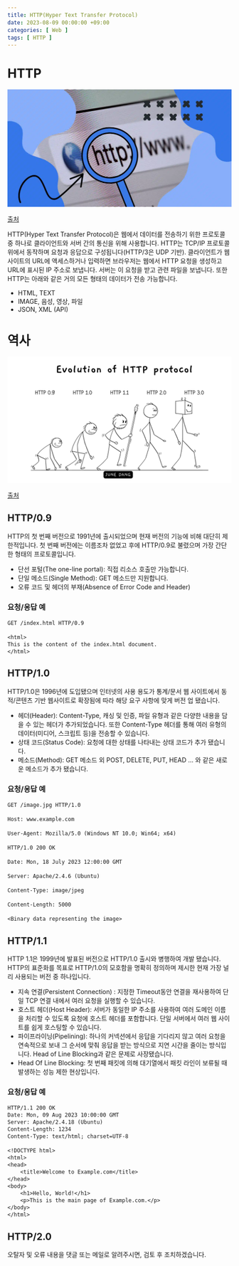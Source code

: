 ```yaml
---
title: HTTP(Hyper Text Transfer Protocol)
date: 2023-08-09 00:00:00 +09:00
categories: [ Web ]
tags: [ HTTP ]
---
```


# HTTP

![http](/assets/img/web/http/http.png)  

[출처](https://rockcontent.com/br/blog/http/)

HTTP(Hyper Text Transfer Protocol)은 웹에서 데이터를 전송하기 위한 프로토콜 중 하나로 클라이언트와 서버 간의 통신을 위해 사용합니다.
HTTP는 TCP/IP 프로토콜 위에서 동작하며 요청과 응답으로 구성됩니다(HTTP/3은 UDP 기반).
클라이언트가 웹 사이트의 URL에 액세스하거나 입력하면 브라우저는 웹에서 HTTP 요청을 생성하고 URL에 표시된 IP 주소로 보냅니다.
서버는 이 요청을 받고 관련 파일을 보냅니다.
또한 HTTP는 아래와 같은 거의 모든 형태의 데이터가 전송 가능합니다.

- HTML, TEXT
- IMAGE, 음성, 영상, 파일
- JSON, XML (API)

# 역사

![http-history](/assets/img/web/http/http-history.png)

[출처](https://junedang.com/evolving-the-web-discovering-the-history-of-http-versions/)

## HTTP/0.9

HTTP의 첫 번째 버전으로 1991년에 출시되었으며 현재 버전의 기능에 비해 대단히 제한적입니다. 
첫 번째 버전에는 이름조차 없었고 후에 HTTP/0.9로 불렸으며 가장 간단한 형태의 프로토콜입니다. 

- 단선 포털(The one-line portal): 직접 리소스 호출만 가능합니다. 
- 단일 메소드(Single Method): GET 메소드만 지원합니다. 
- 오류 코드 및 헤더의 부재(Absence of Error Code and Header)

### 요청/응답 예

```text
GET /index.html HTTP/0.9

<html> 
This is the content of the index.html document. 
</html> 
```                  

## HTTP/1.0

HTTP/1.0은 1996년에 도입됐으며 인터넷의 사용 용도가 통계/문서 웹 사이트에서 동적/콘텐츠 기반 웹사이트로 확장됨에 따라 해당 요구 사항에 맞게 버전 업 됐습니다.

- 헤더(Header): Content-Type, 캐싱 및 인증, 파일 유형과 같은 다양한 내용을 담을 수 있는 헤더가 추가되었습니다. 또한 Content-Type 헤더를 통해 여러 유형의 데이터(미디어, 스크립트 등)을 전송할 수 있습니다.
- 상태 코드(Status Code): 요청에 대한 상태를 나타내는 상태 코드가 추가 됐습니다. 
- 메소드(Method): GET 메소드 외 POST, DELETE, PUT, HEAD ... 와 같은 새로운 메소드가 추가 됐습니다. 

### 요청/응답 예 

```text
GET /image.jpg HTTP/1.0

Host: www.example.com 

User-Agent: Mozilla/5.0 (Windows NT 10.0; Win64; x64) 

HTTP/1.0 200 OK 

Date: Mon, 18 July 2023 12:00:00 GMT 

Server: Apache/2.4.6 (Ubuntu) 

Content-Type: image/jpeg 

Content-Length: 5000 

<Binary data representing the image> 
```           

## HTTP/1.1

HTTP 1.1은 1999년에 발표된 버전으로 HTTP/1.0 출시와 병행하여 개발 됐습니다.
HTTP의 표준화를 목표로 HTTP/1.0의 모호함을 명확히 정의하며 제시한 현재 가장 널리 사용되는 버전 중 하나입니다. 

- 지속 연결(Persistent Connection) : 지정한 Timeout동안 연결을 재사용하여 단일 TCP 연결 내에서 여러 요청을 실행할 수 있습니다.
- 호스트 헤더(Host Header): 서버가 동일한 IP 주소를 사용하여 여러 도메인 이름을 처리할 수 있도록 요청에 호스트 헤더를 포함합니다. 단일 서버에서 여러 웹 사이트를 쉽게 호스팅할 수 있습니다. 
- 파이프라이닝(Pipelining): 하나의 커넥션에서 응답을 기다리지 않고 여러 요청을 연속적으로 보내 그 순서에 맞춰 응답을 받는 방식으로 지연 시간을 줄이는 방식입니다. Head of Line Blocking과 같은 문제로 사장됐습니다. 
- Head Of Line Blocking: 첫 번째 패킷에 의해 대기열에서 패킷 라인이 보류될 때 발생하는 성능 제한 현상입니다.

### 요청/응답 예

```text
HTTP/1.1 200 OK
Date: Mon, 09 Aug 2023 10:00:00 GMT
Server: Apache/2.4.18 (Ubuntu)
Content-Length: 1234
Content-Type: text/html; charset=UTF-8

<!DOCTYPE html>
<html>
<head>
    <title>Welcome to Example.com</title>
</head>
<body>
    <h1>Hello, World!</h1>
    <p>This is the main page of Example.com.</p>
</body>
</html>

```

## HTTP/2.0



오탈자 및 오류 내용을 댓글 또는 메일로 알려주시면, 검토 후 조치하겠습니다.
